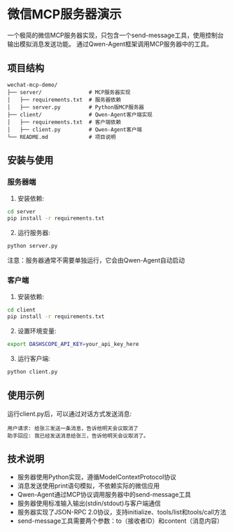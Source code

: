 # 微信MCP服务器演示

一个极简的微信MCP服务器实现，只包含一个send-message工具，使用控制台输出模拟消息发送功能。
通过Qwen-Agent框架调用MCP服务器中的工具。

## 项目结构

```
wechat-mcp-demo/
├── server/               # MCP服务器实现
│   ├── requirements.txt  # 服务器依赖
│   ├── server.py         # Python版MCP服务器
├── client/               # Qwen-Agent客户端实现
│   ├── requirements.txt  # 客户端依赖
│   ├── client.py         # Qwen-Agent客户端
└── README.md             # 项目说明
```

## 安装与使用

### 服务器端

1. 安装依赖:
```bash
cd server
pip install -r requirements.txt
```

2. 运行服务器:
```bash
python server.py
```

注意：服务器通常不需要单独运行，它会由Qwen-Agent自动启动

### 客户端

1. 安装依赖:
```bash
cd client
pip install -r requirements.txt
```

2. 设置环境变量:
```bash
export DASHSCOPE_API_KEY=your_api_key_here
```

3. 运行客户端:
```bash
python client.py
```

## 使用示例

运行client.py后，可以通过对话方式发送消息:

```
用户请求: 给张三发送一条消息，告诉他明天会议取消了
助手回应: 我已经发送消息给张三，告诉他明天会议取消了。
```

## 技术说明

- 服务器使用Python实现，遵循ModelContextProtocol协议
- 消息发送使用print语句模拟，不依赖实际的微信应用
- Qwen-Agent通过MCP协议调用服务器中的send-message工具
- 服务器使用标准输入输出(stdin/stdout)与客户端通信
- 服务器实现了JSON-RPC 2.0协议，支持initialize、tools/list和tools/call方法
- send-message工具需要两个参数：to（接收者ID）和content（消息内容）
